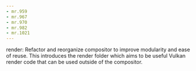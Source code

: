 ```yaml
---
- mr.959
- mr.967
- mr.970
- mr.982
- mr.1021
---
```

render: Refactor and reorganize compositor to improve modularity and ease of
reuse. This introduces the render folder which aims to be useful Vulkan render
code that can be used outside of the compositor.
